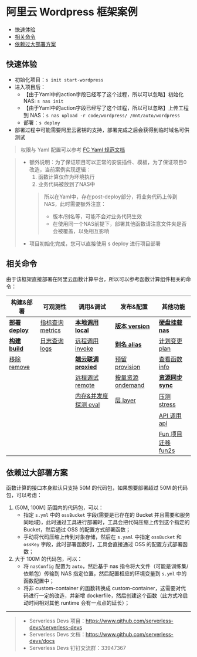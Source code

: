 # 阿里云 Wordpress 框架案例

- [快速体验](#快速体验)
- [相关命令](#相关命令)
- [依赖过大部署方案](#依赖过大部署方案)

## 快速体验

- 初始化项目：`s init start-wordpress`
- 进入项目后：
  - 【由于Yaml中的action字段已经写了这个过程，所以可以忽略】初始化 NAS: `s nas init`
  - 【由于Yaml中的action字段已经写了这个过程，所以可以忽略】上传工程到 NAS：`s nas upload -r code/wordpress/ /mnt/auto/wordpress`
  - 部署：`s deploy`
- 部署过程中可能需要阿里云密钥的支持，部署完成之后会获得到临时域名可供测试

> 权限与 Yaml 配置可以参考 [FC Yaml 规范文档](https://github.com/devsapp/fc/blob/jiangyu-docs/docs/zh/yaml.md)

> * 额外说明：为了保证项目可以正常的安装插件、模板，为了保证项目0改造，当前案例实现逻辑：   
>    1. 函数计算仅作为环境执行   
>    2. 业务代码被放到了NAS中   
>    > 所以在Yaml中，存在post-deploy部分，将业务代码上传到NAS，此时需要额外注意：   
>    > - 版本/别名等，可能不会对业务代码生效   
>    > - 在使用同一个NAS前提下，部署其他函数请注意文件夹是否会被覆盖，以免相互影响   
> * 项目初始化完成，您可以直接使用 s deploy 进行项目部署

## 相关命令

由于该框架直接部署在阿里云函数计算平台，所以可以参考函数计算组件相关的命令：

| 构建&部署                                                                                    | 可观测性                                                                                       | 调用&调试                                                                                          | 发布&配置                                                                                        | 其他功能                                                                                       |
| -------------------------------------------------------------------------------------------- | ---------------------------------------------------------------------------------------------- | -------------------------------------------------------------------------------------------------- | ------------------------------------------------------------------------------------------------ | ---------------------------------------------------------------------------------------------- |
| [**部署 deploy**](https://github.com/devsapp/fc/blob/jiangyu-docs/docs/zh/command/deploy.md) | [指标查询 metrics](https://github.com/devsapp/fc/blob/jiangyu-docs/docs/zh/command/metrics.md) | [**本地调用 local**](https://github.com/devsapp/fc/blob/jiangyu-docs/docs/zh/command/local.md)     | [**版本 version**](https://github.com/devsapp/fc/blob/jiangyu-docs/docs/zh/command/version.md)   | [**硬盘挂载 nas**](https://github.com/devsapp/fc/blob/jiangyu-docs/docs/zh/command/nas.md)     |
| [**构建 build**](https://github.com/devsapp/fc/blob/jiangyu-docs/docs/zh/command/build.md)   | [日志查询 logs](https://github.com/devsapp/fc/blob/jiangyu-docs/docs/zh/command/logs.md)       | [远程调用 invoke](https://github.com/devsapp/fc/blob/jiangyu-docs/docs/zh/command/invoke.md)       | [**别名 alias**](https://github.com/devsapp/fc/blob/jiangyu-docs/docs/zh/command/alias.md)       | [计划变更 plan](https://github.com/devsapp/fc/blob/jiangyu-docs/docs/zh/command/plan.md)       |
| [移除 remove](https://github.com/devsapp/fc/blob/jiangyu-docs/docs/zh/command/remove.md)     |                                                                                                | [**端云联调 proxied**](https://github.com/devsapp/fc/blob/jiangyu-docs/docs/zh/command/proxied.md) | [预留 provision](https://github.com/devsapp/fc/blob/jiangyu-docs/docs/zh/command/provision.md)   | [查看函数 info](https://github.com/devsapp/fc/blob/jiangyu-docs/docs/zh/command/info.md)       |
|                                                                                              |                                                                                                | [远程调试 remote](https://github.com/devsapp/fc/blob/jiangyu-docs/docs/zh/command/remote.md)       | [按量资源 ondemand](https://github.com/devsapp/fc/blob/jiangyu-docs/docs/zh/command/ondemand.md) | [**资源同步 sync**](https://github.com/devsapp/fc/blob/jiangyu-docs/docs/zh/command/sync.md)   |
|                                                                                              |                                                                                                | [内存&并发度探测 eval](https://github.com/devsapp/fc/blob/jiangyu-docs/docs/zh/command/eval.md)    | [层 layer](https://github.com/devsapp/fc/blob/jiangyu-docs/docs/zh/command/layer.md)             | [压测 stress](https://github.com/devsapp/fc/blob/jiangyu-docs/docs/zh/command/stress.md)       |
|                                                                                              |                                                                                                |                                                                                                    |                                                                                                  | [API 调用 api](https://github.com/devsapp/fc/blob/jiangyu-docs/docs/zh/command/api.md)         |
|                                                                                              |                                                                                                |                                                                                                    |                                                                                                  | [Fun 项目迁移 fun2s](https://github.com/devsapp/fc/blob/jiangyu-docs/docs/zh/command/fun2s.md) |

## 依赖过大部署方案

函数计算的接口本身默认只支持 50M 的代码包，如果想要部署超过 50M 的代码包，可以考虑：

1. (50M, 100M] 范围内的代码包，可以：
   - 指定 `s.yml` 中的 `ossBucket` 字段(需要是已存在的 Bucket 并且需要和服务同地域)，此时通过工具进行部署时，工具会把代码压缩上传到这个指定的 Bucket，然后通过 OSS 的配置方式部署函数；
   - 手动将代码压缩上传到对象存储，然后在 `s.yaml` 中指定 `ossBucket` 和 `ossKey` 字段，此时部署函数时，工具会直接通过 OSS 的配置方式部署函数；
2. 大于 100M 的代码包，可以：
   - 将 `nasConfig` 配置为 `auto`，然后基于 nas 指令将大文件（可能是训练集/依赖包）传输到 NAS 指定位置，然后配置相应的环境变量到 `s.yml` 中的函数配置中；
   - 将非 custom-container 的函数转换成 custom-container，这需要对代码进行一定的改造，并新增 dockerfile，然后创建这个函数（此方式冷启动时间相对其他 runtime 会有一点点的延长）；

---

> - Serverless Devs 项目：https://www.github.com/serverless-devs/serverless-devs
> - Serverless Devs 文档：https://www.github.com/serverless-devs/docs
> - Serverless Devs 钉钉交流群：33947367
